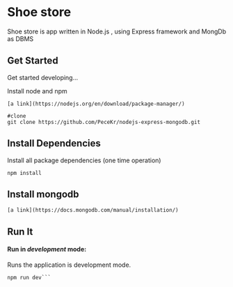 # Shoe store

Shoe store is app written in Node.js , using Express framework and MongDb as DBMS 

## Get Started

Get started developing...

Install node and npm
```shell
[a link](https://nodejs.org/en/download/package-manager/)
```

```shell
#clone 
git clone https://github.com/PeceKr/nodejs-express-mongodb.git
```

## Install Dependencies

Install all package dependencies (one time operation)

```shell
npm install
```

## Install mongodb 

```shell
[a link](https://docs.mongodb.com/manual/installation/)
```

## Run It
#### Run in *development* mode:
Runs the application is development mode.

```shell
npm run dev```


